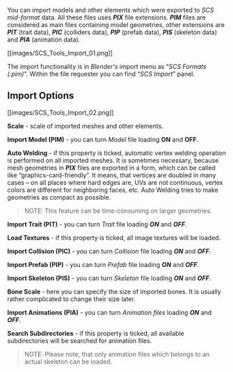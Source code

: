 You can import models and other elements which were exported to _SCS mid-format_ data. All these files uses ***PIX*** file extensions. ***PIM*** files are considered as main files containing model geometries, other extensions are ***PIT*** (trait data), ***PIC*** (colliders data), ***PIP*** (prefab data), ***PIS*** (skeleton data) and ***PIA*** (animation data).

[[images/SCS_Tools_Import_01.png]]

The import functionality is in _Blender's_ import menu as “_SCS Formats (.pim)_”. Within the file requester you can find “_SCS Import_” panel.

## Import Options

[[images/SCS_Tools_Import_02.png]]

**Scale** - scale of imported meshes and other elements.

**Import Model (PIM)** - you can turn _Model_ file loading **ON** and **OFF**.

**Auto Welding** - if this property is ticked, automatic vertex welding operation is performed on all imported meshes. It is sometimes necessary, because mesh geometries in ***PIX*** files are exported in a form, which can be called like “graphics-card-friendly”. It means, that vertices are doubled in many cases – on all places where hard edges are, UVs are not continuous, vertex colors are different for neighboring faces, etc. Auto Welding tries to make geometries as compact as possible.

> NOTE: This feature can be time-consuming on larger geometries.

**Import Trait (PIT)** - you can turn _Trait_ file loading ***ON*** and ***OFF***.

**Load Textures** - if this property is ticked, all image textures will be loaded.

**Import Collision (PIC)** - you can turn _Collision_ file loading ***ON*** and ***OFF***.

**Import Prefab (PIP)** - you can turn _Prefab_ file loading ***ON*** and ***OFF***.

**Import Skeleton (PIS)** - you can turn _Skeleton_ file loading ***ON*** and ***OFF***.

**Bone Scale** - here you can specify the size of imported bones. It is usually rather complicated to change their size later.

**Import Animations (PIA)** - you can turn _Animation files_ loading ***ON*** and ***OFF***.

**Search Subdirectories** - if this property is ticked, all available subdirectories will be searched for animation files.
> NOTE: Please note, that only animation files which belongs to an actual skeleton can be loaded.